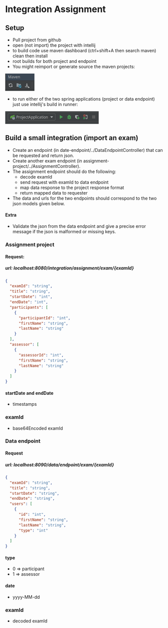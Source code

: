 # Integration Assignment

## Setup

-   Pull project from github
-   open (not import) the project with intellij
-   to build code use maven dashboard (ctrl+shift+A then search maven) clean then install
-   root builds for both project and endpoint
-   You might reimport or generate source the maven projects:

![](image/mavenImport.png)
-   to run either of the two spring applications (project or data endpoint) just use intellij's build in runner:

![](image/springRun.png)

## Build a small integration (import an exam)
- Create an endpoint (in date-endpoint/../DataEndpointController) that can be requested and return json.
- Create another exam endpoint (in assignment-project/../AssignmentController).
- The assignment endpoint should do the following:
    -   decode examId
    -   send request with examId to data endpoint
    -   map data response to the project response format
    -   return mapped data to requester
- The data and urls for the two endpoints should correspond to the two json models given below.

#### Extra
- Validate the json from the data endpoint and give a precise error message if the json is malformed or missing keys.


### Assignment project
#### Request:
##### url: localhost:8080/integration/assignment/exam/{examId}
```json
{
  "examId": "string",
  "title": "string",
  "startDate": "int",
  "endDate": "int",
  "participants": [
    {
      "participantId": "int",
      "firstName": "string",
      "lastName": "string"
    }
  ],
  "assessor": [
    {
      "assessorId": "int",
      "firstName": "string",
      "lastName": "string"
    }
  ]
}
```
#### startDate and endDate
 - timestamps
### examId
- base64Encoded examId

### Data endpoint
#### Request 
##### url: localhost:8090/data/endpoint/exam/{examId}
```json
{
  "examId": "string",
  "title": "string",
  "startDate": "string",
  "endDate": "string",
  "users": [
    {
      "id": "int",
      "firstName": "string",
      "lastName": "string",
      "type": "int"
    }
  ]
}
```

#### type
- 0 => participant
- 1 => assessor

#### date
- yyyy-MM-dd

### examId
 - decoded examId